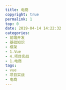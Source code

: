```yaml
---
title: 电商
copyright: true
permalink: 1
top: 0
date: 2019-04-14 14:22:32
categories:
- 前端开发
- 基础知识
- 框架
- 1.Vue
- 4.项目实战
- 1.电商
tags:
- vue
- 项目实战
- 电商
---
```

